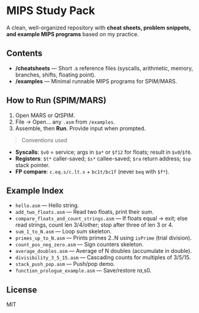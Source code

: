 # MIPS Study Pack

A clean, well-organized repository with **cheat sheets, problem snippets, and example MIPS programs** based on my practice.

## Contents
- **/cheatsheets** — Short .s reference files (syscalls, arithmetic, memory, branches, shifts, floating point).
- **/examples** — Minimal runnable MIPS programs for SPIM/MARS.

## How to Run (SPIM/MARS)
1. Open MARS or QtSPIM.
2. File → Open… any `.asm` from `/examples`.
3. Assemble, then **Run**. Provide input when prompted.

> Conventions used
- **Syscalls**: `$v0` = service; args in `$a*` or `$f12` for floats; result in `$v0`/`$f0`.
- **Registers**: `$t*` caller-saved; `$s*` callee-saved; `$ra` return address; `$sp` stack pointer.
- **FP compare**: `c.eq.s/c.lt.s` + `bc1t/bc1f` (never `beq` with `$f*`).

## Example Index
- `hello.asm` — Hello string.
- `add_two_floats.asm` — Read two floats, print their sum.
- `compare_floats_and_count_strings.asm` — If floats equal → exit; else read strings, count len 3/4/other; stop after three of len 3 or 4.
- `sum_1_to_N.asm` — Loop sum skeleton.
- `primes_up_to_N.asm` — Prints primes 2..N using `isPrime` (trial division).
- `count_pos_neg_zero.asm` — Sign counters skeleton.
- `average_doubles.asm` — Average of N doubles (accumulate in double).
- `divisibility_3_5_15.asm` — Cascading counts for multiples of 3/5/15.
- `stack_push_pop.asm` — Push/pop demo.
- `function_prologue_example.asm` — Save/restore $ra,$s0.

## License
MIT
